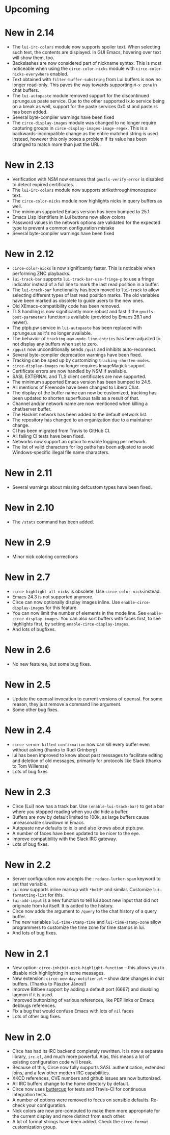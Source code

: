 # Upcoming

# New in 2.14

- The `lui-irc-colors` module now supports spoiler text. When
  selecting such text, the contents are displayed. In GUI Emacs,
  hovering over text will show them, too.
- Backslashes are now considered part of nickname syntax. This is most
  noticeable when using the `circe-color-nicks` module with
  `circe-color-nicks-everywhere` enabled.
- Text obtained with `filter-buffer-substring` from Lui buffers is now
  no longer read-only. This paves the way towards supporting `M-x
  zone` in chat buffers.
- The `lui-autopaste` module removed support for the discontinued
  sprunge.us paste service. Due to the other supported ix.io service
  being on a break as well, support for the paste services 0x0.st and
  paste.rs has been added.
- Several byte-compiler warnings have been fixed
- The `circe-display-images` module was changed to no longer require
  capturing groups in `circe-display-images-image-regex`. This is a
  backwards-incompatible change as the entire matched string is used
  instead, however this only poses a problem if its value has been
  changed to match more than just the URL.

# New in 2.13

- Verification with NSM now ensures that `gnutls-verify-error` is
  disabled to detect expired certificates.
- The `lui-irc-colors` module now supports strikethrough/monospace
  text.
- The `circe-color-nicks` module now highlights nicks in query buffers
  as well.
- The minimum supported Emacs version has been bumped to 25.1.
- Emacs Lisp identifiers in Lui buttons now allow colons
- Password values in the network options are validated for the
  expected type to prevent a common configuration mistake
- Several byte-compiler warnings have been fixed

# New in 2.12

- `circe-color-nicks` is now significantly faster. This is noticable
  when performing ZNC playbacks.
- `lui-track-bar` supports `lui-track-bar-use-fringe-p` to use a
  fringe indicator instead of a full line to mark the last read
  position in a buffer.
- The `lui-track-bar` functionality has been moved to `lui-track` to
  allow selecting different types of last read position marks. The old
  variables have been marked as obsolete to guide users to the new
  ones.
- Old XEmacs-compatibility code has been removed.
- TLS handling is now significantly more robust and fast if the
  `gnutls-boot-parameters` function is available (provided by Emacs
  26.1 and newer).
- The ptpb.pw service in `lui-autopaste` has been replaced with
  sprunge.us as it's no longer available.
- The behavior of `tracking-max-mode-line-entries` has been adjusted
  to not display any buffers when set to zero.
- `/gquit` now unconditionally sends `/quit` and inhibits
  auto-reconnect.
- Several byte-compiler deprecation warnings have been fixed.
- Tracking can be sped up by customizing `tracking-shorten-modes`.
- `circe-display-images` no longer requires ImageMagick support.
- Certificate errors are now handled by NSM if available.
- SASL EXTERNAL and TLS client certificates are now supported.
- The minimum supported Emacs version has been bumped to 24.5.
- All mentions of Freenode have been changed to Libera.Chat.
- The display of the buffer name can now be customized, tracking has
  been updated to shorten superfluous tails as a result of that.
- Channel and/or network name are now mentioned when killing a
  chat/server buffer.
- The Hackint network has been added to the default network list.
- The repository has changed to an organization due to a maintainer
  change.
- CI has been migrated from Travis to GitHub CI.
- All failing CI tests have been fixed.
- Networks now support an option to enable logging per network.
- The list of valid characters for log paths has been adjusted to
  avoid Windows-specific illegal file name characters.

# New in 2.11

- Several warnings about missing defcustom types have been fixed.

# New in 2.10

- The `/stats` command has been added.

# New in 2.9

- Minor nick coloring corrections

# New in 2.7

- `circe-highlight-all-nicks` is obsolete. Use
  `circe-color-nicks`instead.
- Emacs 24.3 is not supported anymore.
- Circe can now optionally display images inline. Use
  `enable-circe-display-images` for this feature.
- You can now limit the number of elements in the mode line. See
  `enable-circe-display-images`. You can also sort buffers with faces
  first, to see highlights first, by setting
  `enable-circe-display-images`.
- And lots of bugfixes.

# New in 2.6

- No new features, but some bug fixes.

# New in 2.5

- Update the openssl invocation to current versions of openssl. For
  some reason, they just remove a command line argument.
- Some other bug fixes.

# New in 2.4

- `circe-server-killed-confirmation` now can kill every buffer even
  without asking (thanks to Rudi Grinberg)
- lui has been improved to know about past messages to facilitate
  editing and deletion of old messages, primarily for protocols like
  Slack (thanks to Tom Willemse)
- Lots of bug fixes

# New in 2.3

- Circe (Lui) now has a track bar. Use `(enable-lui-track-bar)` to get
  a bar where you stopped reading when you did hide a buffer.
- Buffers are now by default limited to 100k, as large buffers cause
  unreasonable slowdown in Emacs.
- Autopaste now defaults to ix.io and also knows about ptpb.pw.
- A number of faces have been updated to be nicer to the eye.
- Improve compatibility with the Slack IRC gateway.
- Lots of bug fixes.

# New in 2.2

- Server configuration now accepts the `:reduce-lurker-spam` keyword
  to set that variable.
- Lui now supports inline markup with `*bold*` and similar. Customize
  `lui-formatting-list` for this.
- `lui-add-input` is a new function to tell lui about new input that
  did not originate from lui itself. It is added to the history.
- Circe now adds the argument to `/query` to the chat history of a
  query buffer.
- The new variables `lui-time-stamp-time` and `lui-time-stamp-zone`
  allow programmers to customize the time zone for time stamps in lui.
- And lots of bug fixes.

# New in 2.1

- New option: `circe-inhibit-nick-highlight-function` – this allows
  you to disable nick highlighting in some messages.
- New extension: `circe-new-day-notifier.el` – show date changes in
  chat buffers. (Thanks to Pásztor János!)
- Improve Bitlbee support by adding a default port (6667) and
  disabling lagmon if it is used.
- Improved buttonizing of various references, like PEP links or Emacs
  debbugs references.
- Fix a bug that would confuse Emacs with lots of `nil` faces
- Lots of other bug fixes.

# New in 2.0

- Circe has had its IRC backend completely rewritten. It is now a
  separate library, `irc.el`, and much more powerful. Alas, this means
  a lot of existing configuration code will break.
- Because of this, Circe now fully supports SASL authentication,
  extended joins, and a few other modern IRC capabilities.
- XKCD references, CVE numbers and github issues are now buttonized.
- All IRC buffers change to the home directory by default.
- Circe now uses [buttercup][] for tests and Travis-CI for continuous
  integration tests.
- A number of options were removed to focus on sensible defaults.
  Re-check your configuration.
- Nick colors are now pre-computed to make them more appropriate for
  the current display and more distinct from each other.
- A lot of format strings have been added. Check the `circe-format`
  customization group.

[buttercup]: https://github.com/jorgenschaefer/emacs-buttercup
